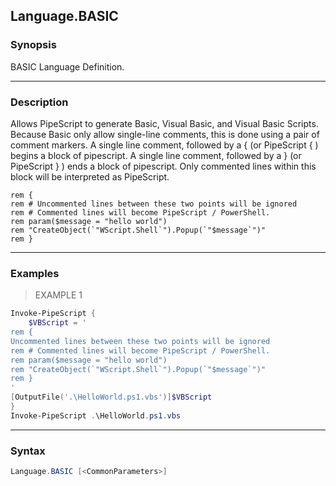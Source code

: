 Language.BASIC
--------------




### Synopsis
BASIC Language Definition.



---


### Description

Allows PipeScript to generate Basic, Visual Basic, and Visual Basic Scripts.
Because Basic only allow single-line comments, this is done using a pair of comment markers.
A single line comment, followed by a { (or PipeScript { ) begins a block of pipescript.
A single line comment, followed by a } (or PipeScript } ) ends a block of pipescript.
Only commented lines within this block will be interpreted as PipeScript.
        
```VBScript    
rem {
rem # Uncommented lines between these two points will be ignored
rem # Commented lines will become PipeScript / PowerShell.
rem param($message = "hello world")
rem "CreateObject(`"WScript.Shell`").Popup(`"$message`")" 
rem }
```



---


### Examples
> EXAMPLE 1

```PowerShell
Invoke-PipeScript {
    $VBScript = '    
rem {
Uncommented lines between these two points will be ignored
rem # Commented lines will become PipeScript / PowerShell.
rem param($message = "hello world")
rem "CreateObject(`"WScript.Shell`").Popup(`"$message`")" 
rem }
'
[OutputFile('.\HelloWorld.ps1.vbs')]$VBScript
}
Invoke-PipeScript .\HelloWorld.ps1.vbs
```


---


### Syntax
```PowerShell
Language.BASIC [<CommonParameters>]
```
